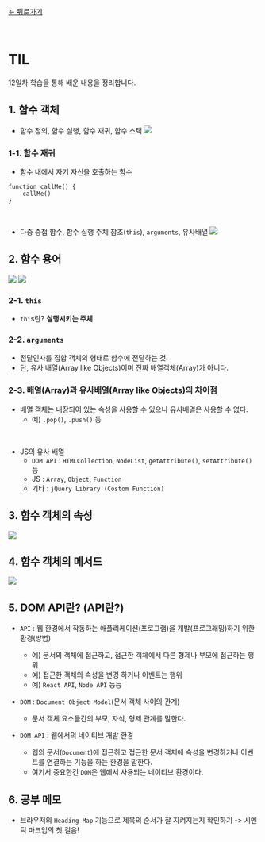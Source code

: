 [← 뒤로가기](./README.md)


<br/>

# TIL

12일차 학습을 통해 배운 내용을 정리합니다.

## 1. 함수 객체
* 함수 정의, 함수 실행, 함수 재귀, 함수 스택
![](./assets/D12_TIL_attached_file1.jpg)

### 1-1. 함수 재귀
* 함수 내에서 자기 자신을 호출하는 함수
```JS
function callMe() {
    callMe()
}
```
<br>

* 다중 중첩 함수, 함수 실행 주체 참조(`this`), `arguments`, 유사배열
![](./assets/D12_TIL_attached_file2.jpg)

## 2. 함수 용어
![](./assets/D12_TIL_attached_file3.jpg)
![](./assets/D12_TIL_attached_file4.jpg)

### 2-1. `this`
* `thi`s란? **실행시키는 주체**

### 2-2. `arguments`
* 전달인자를 집합 객체의 형태로 함수에 전달하는 것.
* 단, 유사 배열(Array like Objects)이며 진짜 배열객체(Array)가 아니다.

### 2-3. 배열(Array)과 유사배열(Array like Objects)의 차이점
* 배열 객체는 내장되어 있는 속성을 사용할 수 있으나 유사배열은 사용할 수 없다.
  + 예) `.pop()`, `.push()` 등
<br>

* JS의 유사 배열 
  + `DOM API` : `HTMLCollection`, `NodeList`, `getAttribute()`, `setAttribute()` 등
  + JS : `Array`, `Object`, `Function`
  + 기타 : `jQuery Library (Costom Function)`
## 3. 함수 객체의 속성
![](./assets/D12_TIL_attached_file5.jpg)

## 4. 함수 객체의 메서드
![](./assets/D12_TIL_attached_file6.jpg)



## 5. DOM API란? (API란?)
* `API` : 웹 환경에서 작동하는 애플리케이션(프로그램)을 개발(프로그래밍)하기 위한 환경(방법)
  + 예) 문서의 객체에 접근하고, 접근한 객체에서 다른 형제나 부모에 접근하는 행위
  + 예) 접근한 객체의 속성을 변경 하거나 이벤트는 행위
  + 예) `React API`, `Node API` 등등

* `DOM` : `Document Object Model`(문서 객체 사이의 관계)
  + 문서 객체 요소들간의 부모, 자식, 형제 관계를 말한다.  

* `DOM API` : 웹에서의 네이티브 개발 환경
  + 웹의 문서(`Document`)에 접근하고 접근한 문서 객체에 속성을 변경하거나 이벤트를 연결하는 기능을 하는 환경을 말한다. 
  + 여기서 중요한건 `DOM`은 웹에서 사용되는 네이티브 환경이다.  

## 6. 공부 메모 
* 브라우저의 `Heading Map` 기능으로 제목의 순서가 잘 지켜지는지 확인하기 -> 시멘틱 마크업의 첫 걸음!
